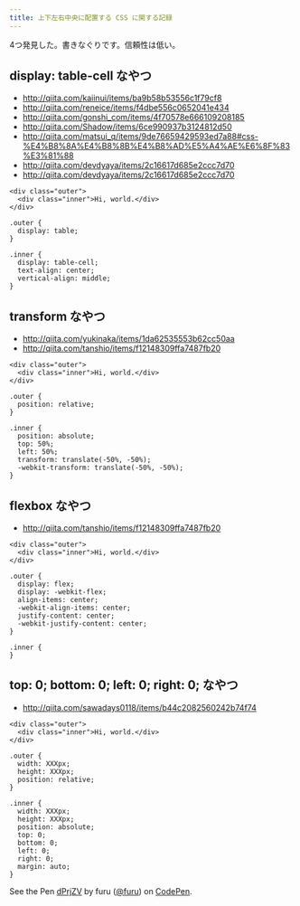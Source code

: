 ```yaml
---
title: 上下左右中央に配置する CSS に関する記録
---
```


4つ発見した。書きなぐりです。信頼性は低い。

display: table-cell なやつ
---

* http://qiita.com/kaiinui/items/ba9b58b53556c1f79cf8
* http://qiita.com/reneice/items/f4dbe556c0652041e434
* http://qiita.com/gonshi_com/items/4f70578e666109208185
* http://qiita.com/Shadow/items/6ce990937b3124812d50
* http://qiita.com/matsui_q/items/9de76659429593ed7a88#css-%E4%B8%8A%E4%B8%8B%E4%B8%AD%E5%A4%AE%E6%8F%83%E3%81%88
* http://qiita.com/devdyaya/items/2c16617d685e2ccc7d70
* http://qiita.com/devdyaya/items/2c16617d685e2ccc7d70

```
<div class="outer">
  <div class="inner">Hi, world.</div>
</div>

.outer {
  display: table;
}

.inner {
  display: table-cell;
  text-align: center;
  vertical-align: middle;
}
```


transform なやつ
---

* http://qiita.com/yukinaka/items/1da62535553b62cc50aa
* http://qiita.com/tanshio/items/f12148309ffa7487fb20

```
<div class="outer">
  <div class="inner">Hi, world.</div>
</div>

.outer {
  position: relative;
}

.inner {
  position: absolute;
  top: 50%;
  left: 50%;
  transform: translate(-50%, -50%);
  -webkit-transform: translate(-50%, -50%);
}
```


flexbox なやつ
---

* http://qiita.com/tanshio/items/f12148309ffa7487fb20

```
<div class="outer">
  <div class="inner">Hi, world.</div>
</div>

.outer {
  display: flex;
  display: -webkit-flex;
  align-items: center;
  -webkit-align-items: center;
  justify-content: center;
  -webkit-justify-content: center;
}

.inner {
}
```


top: 0; bottom: 0; left: 0; right: 0; なやつ
---

* http://qiita.com/sawadays0118/items/b44c2082560242b74f74

```
<div class="outer">
  <div class="inner">Hi, world.</div>
</div>

.outer {
  width: XXXpx;
  height: XXXpx;
  position: relative;
}

.inner {
  width: XXXpx;
  height: XXXpx;
  position: absolute;
  top: 0;
  bottom: 0;
  left: 0;
  right: 0;
  margin: auto;
}
```

<p data-height="562" data-theme-id="13514" data-slug-hash="dPrjZV" data-default-tab="result" data-user="furu" class='codepen'>See the Pen <a href='http://codepen.io/furu/pen/dPrjZV/'>dPrjZV</a> by furu (<a href='http://codepen.io/furu'>@furu</a>) on <a href='http://codepen.io'>CodePen</a>.</p>
<script async src="//assets.codepen.io/assets/embed/ei.js"></script>

